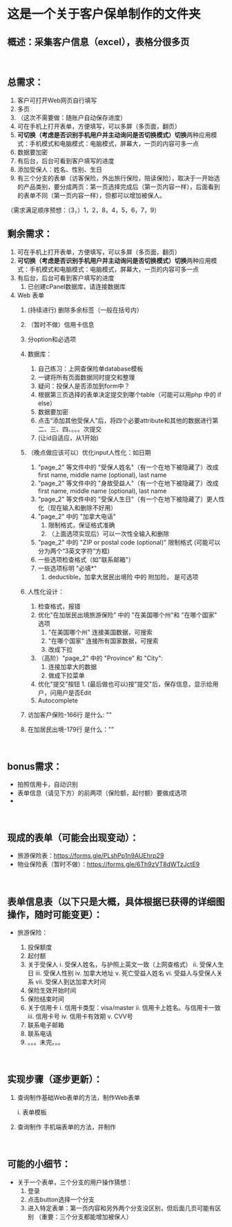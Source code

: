 # 这是一个关于客户保单制作的文件夹

## 概述：采集客户信息（excel），表格分很多页

<br>

## 总需求：

1. 客户可打开Web网页自行填写
2. 多页
3. （这次不需要做：随账户自动保存进度）
4. 可在手机上打开表单，方便填写，可以多屏（多页面，翻页）
5. **可切换（考虑是否识别手机用户并主动询问是否切换模式）切换**两种应用模式：手机模式和电脑模式：电脑模式，屏幕大，一页的内容可多一点
6. 数据要加密
7. 有后台，后台可看到客户填写的进度
8. 添加受保人：姓名、性别、生日
9. 有三个分支的表单（访客保险，外出旅行保险，陪读保险），取决于一开始选的产品类别，要分成两页：第一页选择完成后（第一页内容一样），后面看到的表单不同（第一页内容一样），但都可以增加被保人。

（需求满足顺序预想：（3，）1，2，8，4，5，6，7，9）


## 剩余需求：

1. 可在手机上打开表单，方便填写，可以多屏（多页面，翻页）
2. **可切换（考虑是否识别手机用户并主动询问是否切换模式）切换**两种应用模式：手机模式和电脑模式：电脑模式，屏幕大，一页的内容可多一点
3. 有后台，后台可看到客户填写的进度
   1. 已创建cPanel数据库，请连接数据库
4. Web 表单
   1.  (持续进行) 删除多余标签（一般在括号内）
   2. （暂时不做）信用卡信息
   3.  分option和必选项
   4.  数据库：
       1.  自己练习：上网查保险单database模板
       2.  一键将所有页面数据同时提交和整理
       3.  疑问：投保人是否添加到form中？
       4.  根据第三页选择的表单决定提交到哪个table（可能可以用php 中的 if else）
       5.  数据要加密
       6.  点击“添加其他受保人”后，将四个必要attribute和其他的数据进行第二、三、四、。。。次提交
       7.  (让id自适应，从1开始)
   5.  （晚点做应该可以）优化input人性化：如日期
       1.  "page_2" 等文件中的 "受保人姓名"（有一个在地下被隐藏了）改成first name, middle name (optional), last name
       2.  "page_2" 等文件中的 "身故受益人"（有一个在地下被隐藏了）改成first name, middle name (optional), last name
       3.  "page_2" 等文件中的 "受保人生日"（有一个在地下被隐藏了）更人性化（现在输入和删除不好用）
       4.  "page_2" 中的 "加拿大电话" 
           1.  限制格式，保证格式准确
           2.  （上面选项实现后）可以一次性全输入和删除
       5.  "page_2" 中的 "ZIP or postal code (optional)" 限制格式 (可能可以分为两个“3英文字符”方框)
       6.  一些选项检查格式（如"联系邮箱"）
       7.  一些选项标明 "必填*"
           1.  deductible，加拿大居民出境险 中的 附加险， 是可选项

   6.  人性化设计：
       1.  检查格式，报错
       2.  优化"在加居民出境旅游保险" 中的 "在美国哪个州"和 "在哪个国家" 选项
           1.  "在美国哪个州" 连接美国数据，可搜索
           2.  "在哪个国家" 连接所有国家数据，可搜索
           3.  改成下拉
       3.  （高阶）"page_2" 中的 "Province" 和 "City":
           1.  连接加拿大的数据
           2.  做成下拉菜单
       4.   优化"提交"按钮
           1.  (最后做也可以)按"提交"后，保存信息，显示给用户，问用户是否Edit
       5. Autocomplete
   7.  访加客户保险-166行 是什么: "<input id="radioDefault_5" name="Field5" type="hidden" value="">"
   8.  在加居民出境-179行 是什么："<input id="radioDefault_5" name="Field5" type="hidden" value="">”

<br>

## bonus需求：

- 拍照信用卡，自动识别
- 表单信息（请见下方）的前两项（保险额，起付额）要做成选项
- 
<br>

## 现成的表单（可能会出现变动）：

- 旅游保险表：https://forms.gle/PLshPp1n9AUEhrp29
- 物业保险表（暂时不做）：https://forms.gle/6Th9zVT8dWTzJctE9

<br>

## 表单信息表（以下只是大概，具体根据已获得的详细图操作，随时可能变更）：

- 旅游保险：

    1. 投保额度
    2. 起付额
    3. 关于受保人
        i. 受保人姓名，与护照上英文一致（上网查格式）
        ii. 受保人生日
        iii. 受保人性别
        iv. 加拿大地址
        v. 死亡受益人姓名
        vi. 受益人与受保人关系
        vii. 受保人到达加拿大时间
    4. 保险生效开始时间
    5. 保险结束时间
    6. 关于信用卡
        i. 信用卡类型：visa/master
        ii. 信用卡上姓名。与信用卡一致
        iii. 信用卡号
        iv. 信用卡有效期
        v. CVV号
    7. 联系电子邮箱
    8. 联系电话
    9. 。。。未完。。。

<br>

## 实现步骤（逐步更新）：

1. 查询制作基础Web表单的方法，制作Web表单
   
    i. 表单模板

    
2. 查询制作 手机端表单的方法，并制作

<br>

## 可能的小细节：
- 关于一个表单，三个分支的用户操作猜想：
    1. 登录
    2. 点击button选择一个分支
    3. 进入特定表单：第一页内容和另外两个分支没区别，但后面几页可能有区别 （重要：三个分支都能增加被保人）
    

